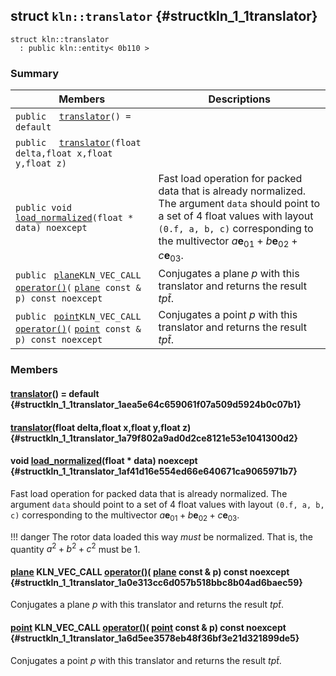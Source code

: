 ## struct `kln::translator` {#structkln_1_1translator}

```
struct kln::translator
  : public kln::entity< 0b110 >
```  

### Summary

 Members                        | Descriptions                                
--------------------------------|---------------------------------------------
`public  ` [`translator`](#structkln_1_1translator_1aea5e64c659061f07a509d5924b0c07b1)`() = default`  | 
`public  ` [`translator`](#structkln_1_1translator_1a79f802a9ad0d2ce8121e53e1041300d2)`(float delta,float x,float y,float z)`  | 
`public void ` [`load_normalized`](#structkln_1_1translator_1af41d16e554ed66e640671ca9065971b7)`(float * data) noexcept`  | Fast load operation for packed data that is already normalized. The argument `data`  should point to a set of 4 float values with layout `(0.f, a, b, c)`  corresponding to the multivector $a\mathbf{e}_{01} + b\mathbf{e}_{02} + c\mathbf{e}_{03}$.
`public ` [`plane`](/Klein/api/kln::plane#structkln_1_1plane)` KLN_VEC_CALL ` [`operator()`](#structkln_1_1translator_1a0e313cc6d057b518bbc8b04ad6baec59)`(` [`plane`](/Klein/api/kln::plane#structkln_1_1plane)` const & p) const noexcept`  | Conjugates a plane $p$ with this translator and returns the result $tp\widetilde{t}$.
`public ` [`point`](/Klein/api/kln::point#structkln_1_1point)` KLN_VEC_CALL ` [`operator()`](#structkln_1_1translator_1a6d5ee3578eb48f36bf3e21d321899de5)`(` [`point`](/Klein/api/kln::point#structkln_1_1point)` const & p) const noexcept`  | Conjugates a point $p$ with this translator and returns the result $tp\widetilde{t}$.

### Members

####   [translator](#structkln_1_1translator_1aea5e64c659061f07a509d5924b0c07b1)() = default  {#structkln_1_1translator_1aea5e64c659061f07a509d5924b0c07b1}

####   [translator](#structkln_1_1translator_1a79f802a9ad0d2ce8121e53e1041300d2)(float delta,float x,float y,float z)  {#structkln_1_1translator_1a79f802a9ad0d2ce8121e53e1041300d2}

#### void  [load_normalized](#structkln_1_1translator_1af41d16e554ed66e640671ca9065971b7)(float * data) noexcept  {#structkln_1_1translator_1af41d16e554ed66e640671ca9065971b7}

Fast load operation for packed data that is already normalized. The argument `data`  should point to a set of 4 float values with layout `(0.f, a, b, c)`  corresponding to the multivector $a\mathbf{e}_{01} + b\mathbf{e}_{02} + c\mathbf{e}_{03}$.

!!! danger 
    The rotor data loaded this way *must* be normalized. That is, the
    quantity $a^2 + b^2 + c^2$ must be 1.

####  [plane](/Klein/api/kln::plane#structkln_1_1plane) KLN_VEC_CALL  [operator()](#structkln_1_1translator_1a0e313cc6d057b518bbc8b04ad6baec59)( [plane](/Klein/api/kln::plane#structkln_1_1plane) const & p) const noexcept  {#structkln_1_1translator_1a0e313cc6d057b518bbc8b04ad6baec59}

Conjugates a plane $p$ with this translator and returns the result $tp\widetilde{t}$.

####  [point](/Klein/api/kln::point#structkln_1_1point) KLN_VEC_CALL  [operator()](#structkln_1_1translator_1a6d5ee3578eb48f36bf3e21d321899de5)( [point](/Klein/api/kln::point#structkln_1_1point) const & p) const noexcept  {#structkln_1_1translator_1a6d5ee3578eb48f36bf3e21d321899de5}

Conjugates a point $p$ with this translator and returns the result $tp\widetilde{t}$.

